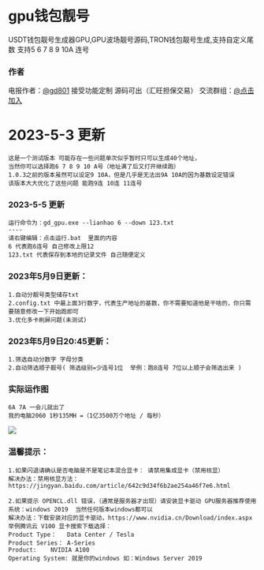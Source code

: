 # gpu钱包靓号
USDT钱包靓号生成器GPU,GPU波场靓号源码,TRON钱包靓号生成,支持自定义尾数 支持5 6 7 8 9  10A 连号

### 作者
电报作者：<a href="https://t.me/gd801">@gd801</a>  接受功能定制   源码可出（汇旺担保交易） 
交流群组：<a href="https://t.me/phpTRON">@点击加入</a>

# 2023-5-3 更新
	这是一个测试版本 可能存在一些问题单次似乎暂时只可以生成40个地址，
	当然你可以选择跑6 7 8 9 10 A号（地址满了后又打开继续跑）
	1.0.3之前的版本虽然可以设定9 10A，但是几乎是无法出9A 10A的因为基数设定错误
	该版本大大优化了这些问题 能跑9连 10连 11连号
	
### 2023-5-5 更新
	运行命令为：gd_gpu.exe --lianhao 6 --down 123.txt
	----
	请右键编辑：点击运行.bat  里面的内容
	6 代表跑6连号 自己修改上限12
	123.txt 代表保存到本地的记录文件 自己随便定义

### 2023年5月9日更新：
	1.自动分靓号类型储存txt 
	2.config.txt 中最上面3行数字，代表生产地址的基数，你不需要知道他是干啥的，你只需要随意修改一下开始跑即可
	3.优化多卡刷屏问题(未测试)

### 2023年5月9日20:45更新：
	1.筛选自动分数字 字母分类
	2.自动筛选顺子靓号( 筛选级别=少连号1位  举例：跑8连号 7位以上顺子会筛选出来 )

		



### 实际运作图
	6A 7A 一会儿就出了
	我的电脑2060 1秒135MH =（1亿3500万个地址 / 每秒）
<img src="https://github.com/smalpony/gpu/blob/main/gpu2.png">
 


### 温馨提示：
	1.如果闪退请确认是否电脑是不是笔记本混合显卡： 请禁用集成显卡（禁用核显）
	解决办法：禁用核显方法：https://jingyan.baidu.com/article/642c9d34f6b2ae254a46f7e6.html

	2.如果提示 OPENCL.dll 错误，（通常是服务器才出现）请安装显卡驱动 GPU服务器推荐使用系统：windows 2019  当然任何版本windows都可以
	解决办法：下载安装对应的显卡驱动，https://www.nvidia.cn/Download/index.aspx  
	举例腾讯云 V100 显卡搜索下载选择：
    Product Type：	Data Center / Tesla
    Product Series：	A-Series
    Product:	NVIDIA A100
    Operating System: 就是你的windows 如：Windows Server 2019

